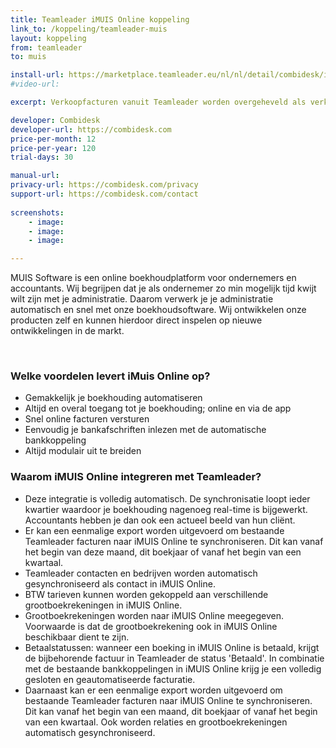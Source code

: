 ```yaml
---
title: Teamleader iMUIS Online koppeling
link_to: /koppeling/teamleader-muis
layout: koppeling
from: teamleader
to: muis

install-url: https://marketplace.teamleader.eu/nl/nl/detail/combidesk/i-muis-online/75cf01
#video-url: 

excerpt: Verkoopfacturen vanuit Teamleader worden overgeheveld als verkoopfacturen in iMUIS Online 

developer: Combidesk  
developer-url: https://combidesk.com
price-per-month: 12
price-per-year: 120
trial-days: 30

manual-url: 
privacy-url: https://combidesk.com/privacy
support-url: https://combidesk.com/contact
      
screenshots:
    - image: 
    - image: 
    - image: 

---
```


MUIS Software is een online boekhoudplatform voor ondernemers en accountants. Wij begrijpen dat je als ondernemer zo min mogelijk tijd kwijt wilt zijn met je administratie. Daarom verwerk je je administratie automatisch en snel met onze boekhoudsoftware.
Wij ontwikkelen onze producten zelf en kunnen hierdoor direct inspelen op nieuwe ontwikkelingen in de markt.

​
### Welke voordelen levert iMuis Online op?

* Gemakkelijk je boekhouding automatiseren
* Altijd en overal toegang tot je boekhouding; online en via de app
* Snel online facturen versturen
* Eenvoudig je bankafschriften inlezen met de automatische bankkoppeling
* Altijd modulair uit te breiden
​

### Waarom iMUIS Online integreren met Teamleader?

* Deze integratie is volledig automatisch. De synchronisatie loopt ieder kwartier waardoor je boekhouding nagenoeg real-time is bijgewerkt. Accountants hebben je dan ook een actueel beeld van hun cliënt.
* Er kan een eenmalige export worden uitgevoerd om bestaande Teamleader facturen naar iMUIS Online te synchroniseren. Dit kan vanaf het begin van deze maand, dit boekjaar of vanaf het begin van een kwartaal.
* Teamleader contacten en bedrijven worden automatisch gesynchroniseerd als contact in iMUIS Online.
* BTW tarieven kunnen worden gekoppeld aan verschillende grootboekrekeningen in iMUIS Online.
* Grootboekrekeningen worden naar iMUIS Online meegegeven. Voorwaarde is dat de grootboekrekening ook in iMUIS Online beschikbaar dient te zijn.
* Betaalstatussen: wanneer een boeking in iMUIS Online is betaald, krijgt de bijbehorende factuur in Teamleader de status 'Betaald'. In combinatie met de bestaande bankkoppelingen in iMUIS Online krijg je een volledig gesloten en geautomatiseerde facturatie.
* Daarnaast kan er een eenmalige export worden uitgevoerd om bestaande Teamleader facturen naar iMUIS Online te synchroniseren. Dit kan vanaf het begin van een maand, dit boekjaar of vanaf het begin van een kwartaal. Ook worden relaties en grootboekrekeningen automatisch gesynchroniseerd.